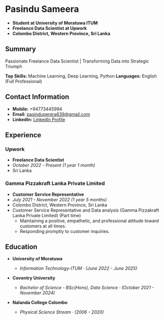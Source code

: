 # Pasindu Sameera

- **Student at University of Moratuwa ITUM**
- **Freelance Data Scientist at Upwork**
- **Colombo District, Western Province, Sri Lanka**

## Summary

Passionate Freelance Data Scientist | Transforming Data into Strategic Triumph

**Top Skills:** Machine Learning, Deep Learning, Python
**Languages:** English (Full Professional)

## Contact Information

- **Mobile:** +94773445994
- **Email:** [pasinduperera639@gmail.com](mailto:pasinduperera639@gmail.com)
- **LinkedIn:** [LinkedIn Profile](https://www.linkedin.com/in/pasindusameera-430b7b20a)

## Experience

### Upwork

- **Freelance Data Scientist**
- *October 2022 - Present (1 year 1 month)*
- Sri Lanka

### Gamma Pizzakraft Lanka Private Limited

- **Customer Service Representative**
- *July 2021 - November 2022 (1 year 5 months)*
- Colombo District, Western Province, Sri Lanka
- Customer Service Representative and Data analysis (Gamma Pizzakraft Lanka Private Limited) (Part time)
  - Maintaining a positive, empathetic, and professional attitude toward customers at all times.
  - Responding promptly to customer inquiries.
  <!-- Add more experience details as needed -->

## Education

- **University of Moratuwa**
  - *Information Technology-ITUM · (June 2022 - June 2025)*

- **Coventry University**
  - *Bachelor of Science - BSc(Hons), Data Science · (October 2021 - November 2024)*

- **Nalanda College Colombo**
  - *Physical Science Stream · (2006 - 2020)*
